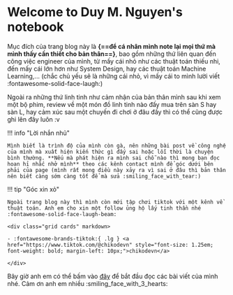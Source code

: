 # Welcome to Duy M. Nguyen's notebook

Mục đích của trang blog này là **{==để cá nhân mình note lại mọi thứ mà mình thấy cần thiết cho bản thân==}**, bao gồm những thứ liên quan đến công việc engineer của mình, từ mấy cái nhỏ như các thuật toán thiếu nhi, đến mấy cái lớn hơn như System Design, hay các thuật toán Machine Learning,... (chắc chủ yếu sẽ là những cái nhỏ, vì mấy cái to mình lười viết :fontawesome-solid-face-laugh:)

Ngoài ra những thứ linh tinh như cảm nhận của bản thân mình sau khi xem một bộ phim, review về một món đồ linh tinh nào đấy mua trên sàn S hay sàn L, hay cảm xúc sau một chuyến đi chơi ở đâu đấy thì có thể cũng được ghi lên đây luôn :v

!!! info "Lời nhắn nhủ"

    Mình biết là trình độ của mình còn gà, nên những bài post về công nghệ của mình mà xuất hiện kiến thức gì đấy sai hoặc lỗi thời là chuyện bình thường. **Nếu mà phát hiện ra mình sai chỗ nào thì mong bạn đọc hoan hỉ nhắc nhở mình** theo các kênh contact mình để góc dưới bên phải của page (mình rất mong điều này xảy ra vì sai ở đâu thì bản thân nên biết càng sớm càng tốt để mà sửa :smiling_face_with_tear:)

!!! tip "Góc xin xỏ"

    Ngoài trang blog này thì mình còn mới tập chơi tiktok với một kênh về thuật toán. Anh em cho xin một follow ủng hộ lấy tinh thần nhé :fontawesome-solid-face-laugh-beam:

    <div class="grid cards" markdown>

    - :fontawesome-brands-tiktok:{ .lg } <a href="https://www.tiktok.com/@chikodevn" style="font-size: 1.25em; font-weight: bold; margin-left: 10px;">chikodevn</a>

    </div>

Bây giờ anh em có thể bấm vào [đây](blog/index.md) để bắt đầu đọc các bài viết của mình nhé. Cảm ơn anh em nhiều :smiling_face_with_3_hearts: